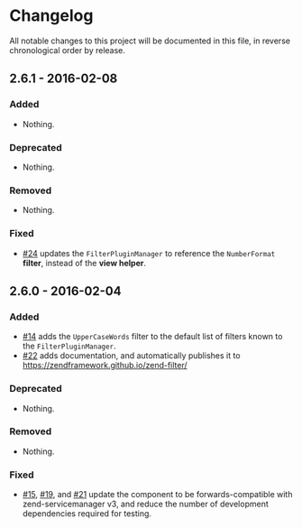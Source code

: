 # Changelog

All notable changes to this project will be documented in this file, in reverse chronological order by release.

## 2.6.1 - 2016-02-08

### Added

- Nothing.

### Deprecated

- Nothing.

### Removed

- Nothing.

### Fixed

- [#24](https://github.com/zendframework/zend-filter/pull/24) updates the
  `FilterPluginManager` to reference the `NumberFormat` **filter**, instead of
  the **view helper**.

## 2.6.0 - 2016-02-04

### Added

- [#14](https://github.com/zendframework/zend-filter/pull/14) adds the
  `UpperCaseWords` filter to the default list of filters known to the
  `FilterPluginManager`.
- [#22](https://github.com/zendframework/zend-filter/pull/22) adds
  documentation, and automatically publishes it to
  https://zendframework.github.io/zend-filter/

### Deprecated

- Nothing.

### Removed

- Nothing.

### Fixed

- [#15](https://github.com/zendframework/zend-filter/pull/15),
  [#19](https://github.com/zendframework/zend-filter/pull/19), and
  [#21](https://github.com/zendframework/zend-filter/pull/21)
  update the component to be forwards-compatible with zend-servicemanager v3,
  and reduce the number of development dependencies required for testing.
